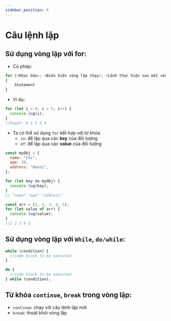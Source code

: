 ```yaml
---
sidebar_position: 6
---
```


# Câu lệnh lặp

## Sử dụng vòng lặp với for:

- Cú pháp:

```js
for (<Khai báo>; <Điều kiện vòng lặp chạy>; <Lệnh thực hiện sau mỗi vòng lặp>)
{
    Statement
}
```

- Ví dụ:

```js
for (let i = 0; i < 5; i++) {
  console.log(i);
}
//Ouput: 0 1 2 3 4
```

- Ta có thể sử dụng `for` kết hợp với từ khóa
  - `in`: để lặp qua các **key** của đối tượng
  - `of`: để lặp qua các **value** của đối tượng

```js
const myObj = {
  name: "Chi",
  age: 20,
  address: "Hanoi",
};

for (let key in myObj) {
  console.log(key);
}
// "name" "age" "address"

const arr = [1, 2, 3, 4, 5];
for (let value of arr) {
  console.log(value);
}
//1 2 3 4 5
```

## Sử dụng vòng lặp với `While`, `do/while`:

```js
while (condition) {
  //code block to be executed
}

do {
  //code block to be executed
} while (condition);
```

## Từ khóa `continue`, `break` trong vòng lặp:

- `continue`: chạy với câu lệnh lặp mới
- `break`: thoát khỏi vòng lặp
